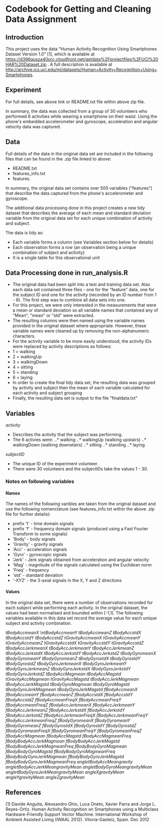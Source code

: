 # Codebook for Getting and Cleaning Data Assignment

## Introduction
This project uses the data "Human Activity Recognition Using Smartphones Dataset Version 1.0" [1], which is available at https://d396qusza40orc.cloudfront.net/getdata%2Fprojectfiles%2FUCI%20HAR%20Dataset.zip . A full description is available at http://archive.ics.uci.edu/ml/datasets/Human+Activity+Recognition+Using+Smartphones.

## Experiment
For full details, see above link or README.txt file within above zip file.

In summary, the data was collected from a group of 30 volunteers who performed 6 activities while wearing a smartphone on their waist. Using the phone's embedded accelerometer and gyroscope, acceleration and angular velocity data was captured.

## Data
Full details of the data in the original data set are included in the following files that can be found in the .zip file linked to above:
* README.txt
* features_info.txt
* features.

In summary,  the original data set contains over 500 variables ("features") that describe the data captured from the phone's accelerometer and gyroscope.

The additional data processing done in this project creates a new tidy dataset that describes the average of each mean and standard deviation variable from the original data set for each unique combination of activity and subject.

The data is tidy as:
* Each variable forms a column (see Variables section below for details) 
* Each observation forms a row (an observation being a unique combination of subject and activity)
* It is a single table for this observational unit

## Data Processing done in run_analysis.R
* The original data had been split into a test and training data set. Also each data set contained three files - one for the "feature" data, one for the subject ID and one for the activity (recorded by an ID number from 1 - 6). The first step was to combine all data sets into one.
* For this project, we were only interested in the measurements that were a mean or standard deviation so all variable names that contained any of "Mean", "mean" or "std" were extracted.
* The resulting columns were then named using the variable names provided in the original dataset where appropriate. However, these variable names were cleaned up by removing the non-alphanumeric characters.
* For the activity variable to be more easily understood, the activity IDs were replaced by activity descriptions as follows:
 * 1 = walking
  * 2 = walkingUp
 * 3 = walkingDown
 * 4 = sitting
 * 5 = standing
 * 6 = laying
* In order to create the final tidy data set, the resulting data was grouped by activity and subject then the mean of each variable calculated for each activity and subject grouping
* Finally, the resulting data set is output to the file "finaldata.txt"

## Variables

*activity*
* Describes the activity that the subject was performing. 
* The 6 activies were:
..* walking
..* walkingUp (walking upstairs)
..* walkingDown (walking downstairs)
..* sitting
..* standing
..* laying
    
*subjectID*
* The unique ID of the experiment volunteer.
* There were 30 volunteers and the subjectIDs take the values 1 - 30.
    
### Notes on following variables
#### Names
The names of the following varibles are taken from the original dataset and use the following nomenclature (see features_info.txt within the above .zip file for further details):
* prefix 't' - time domain signals
* prefix 'f' - frequency domain signals (produced using a Fast Fourier Transform to some signals)
* 'Body' - body signals
* 'Gravity' - gravity signals
* 'Acc' - acceleration signals
* 'Gyro' - gyroscopic signals
* 'Jerk' - Jerk signals obtained from acceleration and angular velocity
* 'Mag' - magnitude of the signals calculated using the Euclidean norm
* 'Freq' - frequency
* 'std' - standard deviation
* '-XYZ' - the 3-axial signals in the X, Y and Z directions

#### Values
In the original data set, there were a number of observations recorded for each subject while performing each activity. In the original dataset, the values had been normalised and bounded within [-1,1].  The following variables available in this data set record the average value for each unique subject and activity combination.

*tBodyAccmeanX
\ntBodyAccmeanY
tBodyAccmeanZ
tBodyAccstdX
tBodyAccstdY
tBodyAccstdZ
tGravityAccmeanX
tGravityAccmeanY
tGravityAccmeanZ
tGravityAccstdX
tGravityAccstdY
tGravityAccstdZ
tBodyAccJerkmeanX
tBodyAccJerkmeanY
tBodyAccJerkmeanZ
tBodyAccJerkstdX
tBodyAccJerkstdY
tBodyAccJerkstdZ
tBodyGyromeanX
tBodyGyromeanY
tBodyGyromeanZ
tBodyGyrostdX
tBodyGyrostdY
tBodyGyrostdZ
tBodyGyroJerkmeanX
tBodyGyroJerkmeanY
tBodyGyroJerkmeanZ
tBodyGyroJerkstdX
tBodyGyroJerkstdY
tBodyGyroJerkstdZ
tBodyAccMagmean
tBodyAccMagstd
tGravityAccMagmean
tGravityAccMagstd
tBodyAccJerkMagmean
tBodyAccJerkMagstd
tBodyGyroMagmean
tBodyGyroMagstd
tBodyGyroJerkMagmean
tBodyGyroJerkMagstd
fBodyAccmeanX
fBodyAccmeanY
fBodyAccmeanZ
fBodyAccstdX
fBodyAccstdY
fBodyAccstdZ
fBodyAccmeanFreqX
fBodyAccmeanFreqY
fBodyAccmeanFreqZ
fBodyAccJerkmeanX
fBodyAccJerkmeanY
fBodyAccJerkmeanZ
fBodyAccJerkstdX
fBodyAccJerkstdY
fBodyAccJerkstdZ
fBodyAccJerkmeanFreqX
fBodyAccJerkmeanFreqY
fBodyAccJerkmeanFreqZ
fBodyGyromeanX
fBodyGyromeanY
fBodyGyromeanZ
fBodyGyrostdX
fBodyGyrostdY
fBodyGyrostdZ
fBodyGyromeanFreqX
fBodyGyromeanFreqY
fBodyGyromeanFreqZ
fBodyAccMagmean
fBodyAccMagstd
fBodyAccMagmeanFreq
fBodyBodyAccJerkMagmean
fBodyBodyAccJerkMagstd
fBodyBodyAccJerkMagmeanFreq
fBodyBodyGyroMagmean
fBodyBodyGyroMagstd
fBodyBodyGyroMagmeanFreq
fBodyBodyGyroJerkMagmean
fBodyBodyGyroJerkMagstd
fBodyBodyGyroJerkMagmeanFreq
angletBodyAccMeangravity
angletBodyAccJerkMeangravityMean
angletBodyGyroMeangravityMean
angletBodyGyroJerkMeangravityMean
angleXgravityMean
angleYgravityMean
angleZgravityMean*

## References
[1] Davide Anguita, Alessandro Ghio, Luca Oneto, Xavier Parra and Jorge L. Reyes-Ortiz. Human Activity Recognition on Smartphones using a Multiclass Hardware-Friendly Support Vector Machine. International Workshop of Ambient Assisted Living (IWAAL 2012). Vitoria-Gasteiz, Spain. Dec 2012
